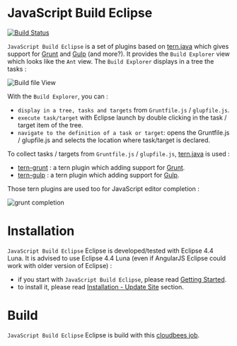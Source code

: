 JavaScript Build Eclipse
=========

[![Build Status](https://secure.travis-ci.org/angelozerr/jsbuild-eclipse.png)](http://travis-ci.org/angelozerr/jsbuild-eclipse)

`JavaScript Build Eclipse` is a set of plugins based on [tern.java](https://github.com/angelozerr/tern.java) which gives support for [Grunt](http://gruntjs.com/) and [Gulp](http://gulpjs.com/) (and more?). It provides the `Build Explorer` view which looks like the `Ant` view. The `Build Explorer` displays in a tree the tasks : 

![Build file View](https://github.com/angelozerr/jsbuild-eclipse/wiki/images/BuildFileView_Overview.png)

With the `Build Explorer`, you can :

 * `display in a tree, tasks and targets` from `Gruntfile.js` / `glupfile.js`.
 * `execute task/target` with Eclipse launch by double clicking in the task / target item of the tree.
 * `navigate to the definition of a task or target`: opens the Gruntfile.js / glupfile.js and selects the location where task/target is declared. 

To collect tasks / targets from `Gruntfile.js` / `glupfile.js`, [tern.java](https://github.com/angelozerr/tern.java) is used : 

 * [tern-grunt](https://github.com/angelozerr/tern-grunt) : a tern plugin which adding support for [Grunt](http://gruntjs.com/).
 * [tern-gulp](https://github.com/angelozerr/tern-gulp) : a tern plugin which adding support for [Gulp](http://gulpjs.com/).
 
Those tern plugins are used too for JavaScript editor completion : 

![grunt completion](https://github.com/angelozerr/jsbuild-eclipse/wiki/images/GruntCompletion.png)
 
# Installation

`JavaScript Build Eclipse` Eclipse is developed/tested with Eclipse 4.4 Luna. It is advised to use Eclipse 4.4 Luna (even if AngularJS Eclipse could work with older version of Eclipse) : 

 * if you start with `JavaScript Build Eclipse`, please read [Getting Started]((https://github.com/angelozerr/jsbuild-eclipse/wiki/Getting-Started)).
 * to install it, please read [Installation - Update Site](https://github.com/angelozerr/jsbuild-eclipse/wiki/Installation-Update-Site) section.

# Build

`JavaScript Build Eclipse` Eclipse is build with this [cloudbees job](https://opensagres.ci.cloudbees.com/job/jsbuild-eclipse/).
